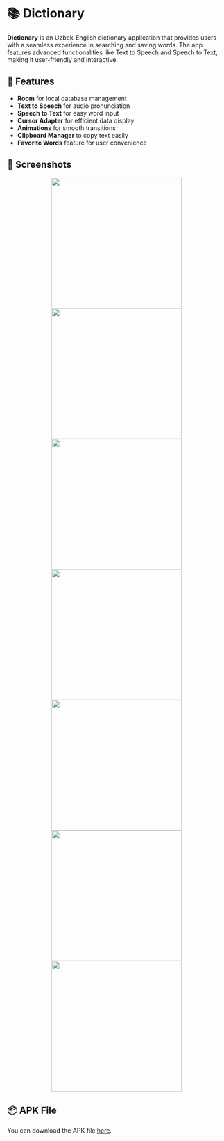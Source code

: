 # 📚 Dictionary

**Dictionary** is an Uzbek-English dictionary application that provides users with a seamless experience in searching and saving words. The app features advanced functionalities like Text to Speech and Speech to Text, making it user-friendly and interactive.

## 🚀 Features
- **Room** for local database management  
- **Text to Speech** for audio pronunciation  
- **Speech to Text** for easy word input  
- **Cursor Adapter** for efficient data display  
- **Animations** for smooth transitions  
- **Clipboard Manager** to copy text easily  
- **Favorite Words** feature for user convenience  

## 📸 Screenshots
<p align="center">
  <img src="https://github.com/BoburjonMurodov/Dictionary/raw/main/Screenshot_20241025_164320_Uz-Eng Dictionary.jpg" width="300"/>
  <img src="https://github.com/BoburjonMurodov/Dictionary/raw/main/Screenshot_20241025_164324_Uz-Eng Dictionary.jpg" width="300"/>
  <img src="https://github.com/BoburjonMurodov/Dictionary/raw/main/Screenshot_20241025_164327_Uz-Eng Dictionary.jpg" width="300"/>
  <img src="https://github.com/BoburjonMurodov/Dictionary/raw/main/Screenshot_20241025_181521_Uz-Eng Dictionary.jpg" width="300"/>
  <img src="https://github.com/BoburjonMurodov/Dictionary/raw/main/Screenshot_20241025_181541_Speech_Recognition_and_Synthesis_from.jpg" width="300"/>
  <img src="https://github.com/BoburjonMurodov/Dictionary/raw/main/Screenshot_20241025_181609_Uz-Eng Dictionary.jpg" width="300"/>
  <img src="https://github.com/BoburjonMurodov/Dictionary/raw/main/Screenshot_20241025_181614_Uz-Eng Dictionary.jpg" width="300"/>
</p>

## 📦 APK File
You can download the APK file [here](./app-debug.apk).


